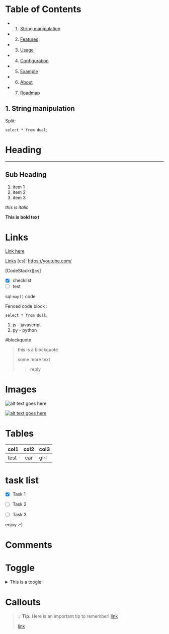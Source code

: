 # Table of Contents

<!-- vscode-markdown-toc -->
* 1. [String manipulation](#Summary)
* 2. [Features](#Features)
* 3. [Usage](#Usage)
* 4. [Configuration](#Configuration)
* 5. [Example](#Example)
* 6. [About](#About)
* 7. [Roadmap](#Roadmap)

<!-- vscode-markdown-toc-config
    numbering=true
    autoSave=true
    /vscode-markdown-toc-config -->
<!-- /vscode-markdown-toc -->


## 1. <a name='String manipulation'></a>String manipulation 

Split:
```kusto
select * from dual;
```



# Heading

---

## Sub Heading

1. item 1
2. item 2
3. item 3

*this is italic*

**This is bold text**

# Links
[Link here](http://dr.dk "hover over text")

[Links](#links)
[cs]: https://youtube.com/

[CodeStackr][cs]

-[x] checklist
-[ ] test

sql `map()` code

Fenced code block :
```
select * from dual;
```
1. js - javascript
2. py - python

#blockquote
> this is a blockquote
>
> some more text
>  >reply

# Images

![alt text goes here](/codecat.png)

[![alt text goes here](/codecat.png)](https://codecats.xyz)

# Tables

| col1 | col2 | col3 |
| :--- | :---: | :--- | 
| test | car | girl |

# task list
- [x] Task 1
- [ ] Task 2
- [ ] Task 3


enjoy :-)

# Comments
[This is a hidden comment.]: #

# Toggle
<details>
    <summary>This is a toogle!</summary>
    Content of toggle.
</details>

# Callouts

> :bulb: **Tip:** Here is an important tip to remember!
> [link](https://www.youtube.com/watch?v=ftOBvusMHjQ)
> 
> [link](https://https://github.com/codeSTACKr/markdown-crash-course "kursus materiale")